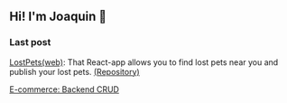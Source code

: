 ## Hi! I'm Joaquin 👋

### Last post
[LostPets(web)](https://modulo8-apx.web.app/): That React-app allows you to find lost pets near you and publish your lost pets. [(Repository)](https://github.com/JoaquinGiacusa/desafio-modulo-8)

[E-commerce: Backend CRUD](https://github.com/JoaquinGiacusa/desafio-modulo-9)

<!--
**JoaquinGiacusa/JoaquinGiacusa** is a ✨ _special_ ✨ repository because its `README.md` (this file) appears on your GitHub profile.

Here are some ideas to get you started:

- 🔭 I’m currently working on ...
- 🌱 I’m currently learning ...
- 👯 I’m looking to collaborate on ...
- 🤔 I’m looking for help with ...
- 💬 Ask me about ...
- 📫 How to reach me: ...
- 😄 Pronouns: ...
- ⚡ Fun fact: ...
-->
